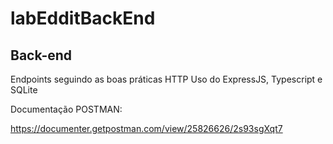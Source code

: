 # labEdditBackEnd

## Back-end
Endpoints seguindo as boas práticas HTTP
Uso do ExpressJS, Typescript e SQLite

Documentação POSTMAN: 

https://documenter.getpostman.com/view/25826626/2s93sgXqt7